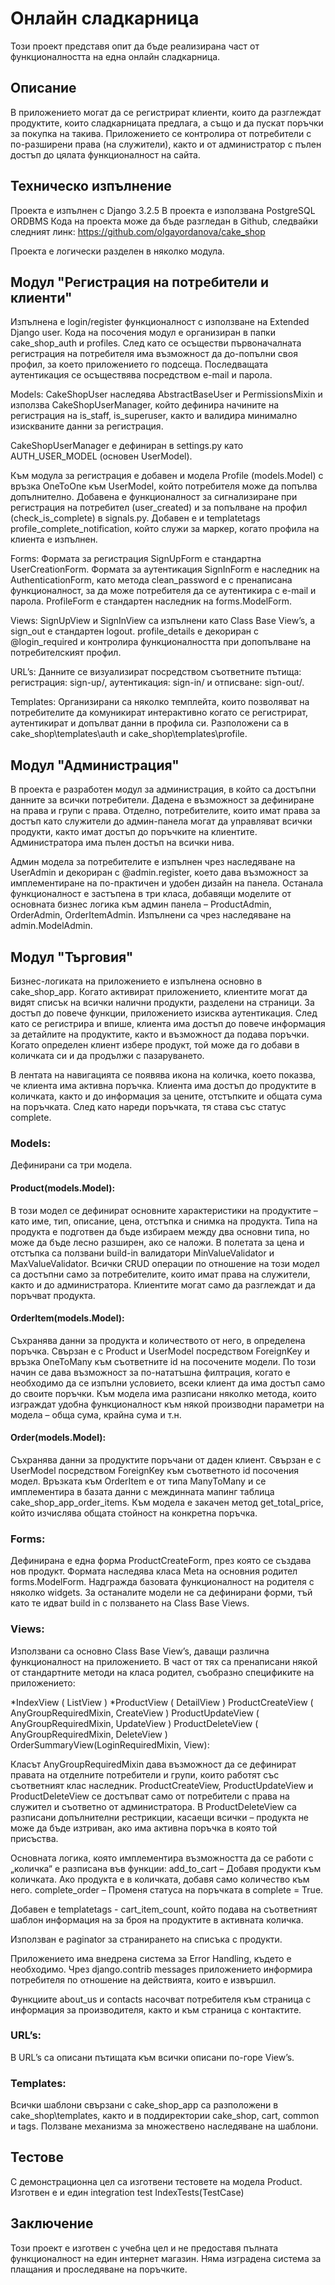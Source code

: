 # Онлайн сладкарница

Този проект представя опит да бъде реализирана част от функционалността на една онлайн сладкарница.

## Описание

В приложението могат да се регистрират клиенти, които да разглеждат продуктите, които сладкарницата предлага, а също и да пускат поръчки за покупка на такива. Приложението се контролира от потребители с по-разширени права (на служители), както и от администратор с пълен достъп до цялата функционалност на сайта. 

## Техническо изпълнение
Проекта е изпълнен с Django 3.2.5
В проекта е използвана  PostgreSQL ORDBMS
Кода на проекта може да бъде разгледан в Github, следвайки следният линк: https://github.com/olgayordanova/cake_shop

Проекта е логически разделен в няколко модула.

## Модул "Регистрация на потребители и клиенти"

Изпълнена е login/register функционалност с използване на Extended Django user. 
Кода на посочения модул е организиран в папки cake_shop_auth и profiles. След като се осъществи първоначалната регистрация на потребителя има възможност да до-попълни своя профил, за което приложението го подсеща. Последващата аутентикация се осъществява посредством e-mail и парола. 

Models:  CakeShopUser наследява AbstractBaseUser и PermissionsMixin и използва CakeShopUserManager, който дефинира начините на регистрация на is_staff, is_superuser, както и валидира минимално изискваните данни за регистрация. 

CakeShopUserManager е дефиниран в settings.py като AUTH_USER_MODEL (основен UserModel).

Към модула за регистрация  е добавен и модела Profile (models.Model) с връзка OneToOne към UserModel, който потребителя може да попълва допълнително. 
Добавена е функционалност за сигнализиране при регистрация на потребител (user_created) и за попълване на профил (check_is_complete) в signals.py. Добавен е и templatetags profile_complete_notification, който служи за маркер, когато профила на клиента е изпълнен.

Forms: Формата за регистрация SignUpForm е стандартна UserCreationForm. Формата за аутентикация SignInForm е наследник на AuthenticationForm, като  метода clean_password е с пренаписана функционалност, за да може потребителя да се аутентикира с e-mail и парола. ProfileForm е стандартен наследник на forms.ModelForm.

Views:  SignUpView и SignInView са изпълнени като Class Base View’s, а sign_out е стандартен logout. profile_details е декориран с @login_required и контролира функционалността при допопълване на потребителският профил.

URL’s:  Данните се визуализират посредством съответните пътища: регистрация: sign-up/, аутентикация: sign-in/ и отписване: sign-out/. 


Templates: Организирани са няколко темплейта, които позволяват на потребителите да комуникират интерактивно когато се регистрират, аутентикират и допълват данни в профила си. Разположени са в cake_shop\templates\auth  и cake_shop\templates\profile.

## Модул "Администрация"
В проекта е разработен модул за администрация, в който са достъпни данните за всички потребители. Дадена е възможност за дефиниране на права и групи с права. Отделно, потребителите, които имат права за достъп като служители до админ-панела могат да управляват всички продукти, както имат достъп до поръчките на клиентите. Администратора има пълен достъп на всички нива. 

Админ модела за потребителите е изпълнен чрез наследяване на UserAdmin и декориран с @admin.register, което дава възможност за имплементиране на по-практичен  и удобен дизайн на панела. Останала функционалност е застъпена в три класа, добавящи моделите от основната бизнес логика към админ панела – ProductAdmin, OrderAdmin, OrderItemAdmin. Изпълнени са чрез наследяване на admin.ModelAdmin.

## Модул "Търговия"
Бизнес-логиката на приложението е изпълнена основно в cake_shop_app. Когато активират приложението, клиентите могат да видят списък на всички налични продукти, разделени на страници. За достъп до повече функции, приложението изисква аутентикация. След като се регистрира и впише, клиента има достъп до повече информация за детайлите на продуктите, както и възможност да подава поръчки. Когато определен клиент избере продукт, той може да го добави в количката си и да продължи с пазаруването. 

В лентата на навигацията се появява икона на количка, което показва, че клиента има активна поръчка. Клиента има достъп до продуктите в количката, както и до информация за цените, отстъпките и общата сума на поръчката. След като нареди поръчката, тя става със статус complete.

### Models: 
Дефинирани са три модела.

#### Product(models.Model):
В този модел се дефинират основните характеристики на продуктите – като име, тип, описание, цена, отстъпка и снимка на продукта. Типа на продукта е подготвен да бъде избираем между два основни типа, но може да бъде лесно разширен, ако се наложи. В полетата за цена и отстъпка са ползвани build-in валидатори MinValueValidator и  MaxValueValidator. Всички CRUD операции по отношение на този модел са достъпни само за потребителите, които имат права на служители, както и до администратора. Клиентите могат само да разглеждат и да поръчват продукта. 

#### OrderItem(models.Model): 
Съхранява данни за продукта и количеството от него, в определена поръчка. Свързан е с Product и UserModel посредством ForeignKey и връзка OneToMany към съответните id на посочените модели. По този начин се дава възможност за по-нататъшна филтрация, когато е необходимо да се изпълни условието, всеки клиент да има достъп само до своите поръчки. Към модела има разписани няколко метода, които изграждат удобна функционалност към някой производни параметри на модела – обща сума, крайна сума и т.н.

#### Order(models.Model):
Съхранява данни за продуктите поръчани от даден клиент. Свързан е с UserModel посредством ForeignKey към съответното id посочения модел. Връзката към OrderItem е от типа ManyToMany и се имплементира в базата данни с междинната мапинг таблица cake_shop_app_order_items.  Към модела е закачен метод get_total_price, който изчислява общата стойност на конкретна поръчка.

### Forms: 
Дефинирана е една форма ProductCreateForm, през която се създава нов продукт. Формата наследява класа Meta на основния родител forms.ModelForm. Надгражда базовата функционалност на родителя с няколко widgets. За останалите модели не са дефинирани форми, тъй като те идват build in с ползването на Class Base Views. 

### Views: 
Използвани са основно Class Base View’s, даващи различна функционалност на приложението. В част от тях са пренаписани някой от стандартните методи на класа родител, съобразно спецификите на приложението:

*IndexView ( ListView )
*ProductView ( DetailView )
ProductCreateView ( AnyGroupRequiredMixin, CreateView )
ProductUpdateView ( AnyGroupRequiredMixin, UpdateView )
ProductDeleteView ( AnyGroupRequiredMixin, DeleteView )
OrderSummaryView(LoginRequiredMixin, View):

Класът AnyGroupRequiredMixin дава възможност да се дефинират правата на отделните потребители и групи, които работят със съответният клас наследник. ProductCreateView, ProductUpdateView и ProductDeleteView се достъпват само от потребители с права на служител и съответно от администратора. В ProductDeleteView са разписани допълнителни рестрикции, касаещи всички – продукта не може да бъде изтриван, ако има активна поръчка в която той присъства. 

Основната логика, която имплементира възможността да се работи с „количка“ е разписана във функции:
add_to_cart – Добавя продукти към количката. Ако продукта е в количката, добавя само количество към него.
complete_order – Променя статуса на поръчката в complete = True.

Добавен е templatetags - cart_item_count, който подава на съответният шаблон информация на за броя на продуктите в активната количка.

Използван е paginator за странирането на списъка с продукти. 

Приложението има внедрена система за Error Handling, където е необходимо. Чрез django.contrib messages приложението информира потребителя по отношение на действията, които е извършил. 

Функциите about_us и contacts насочват потребителя към страница с информация за производителя, както и към страница с контактите.

### URL’s: 
В URL’s са описани пътищата към всички описани по-горе View’s. 

### Templates: 
Всички шаблони свързани с cake_shop_app са разположени в cake_shop\templates, както и в поддиректории cake_shop, cart, common и tags. Ползване механизма за множествено наследяване на шаблони.

## Тестове
С демонстрационна цел са изготвени тестовете на модела Product.
Изготвен  е и един integration test IndexTests(TestCase)

## Заключение
Този проект е изготвен с учебна цел и не предоставя пълната функционалност на един интернет магазин. Няма изградена система за плащания и проследяване на поръчките.

